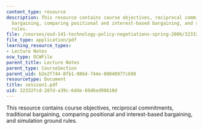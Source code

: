 ```yaml
---
content_type: resource
description: This resource contains course objectives, reciprocal commitments, traditional
  bargaining, comparing positional and interest-based bargaining, and simulation ground
  rules.
file: /courses/esd-141-technology-policy-negotiations-spring-2006/32332fcd287da39c6dde69d6ed98610d_session1.pdf
file_type: application/pdf
learning_resource_types:
- Lecture Notes
ocw_type: OCWFile
parent_title: Lecture Notes
parent_type: CourseSection
parent_uid: b2e2f744-0fb1-0864-744e-80040977cb98
resourcetype: Document
title: session1.pdf
uid: 32332fcd-287d-a39c-6dde-69d6ed98610d
---
```

This resource contains course objectives, reciprocal commitments, traditional bargaining, comparing positional and interest-based bargaining, and simulation ground rules.

